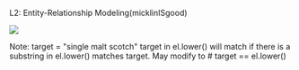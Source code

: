 L2: Entity-Relationship Modeling(micklinISgood)

![](http://imgur.com/y32u2kN.jpg)

Note:
target = "single malt scotch"
target in el.lower() will match if there is a substring in el.lower() matches target.
May modify to # target == el.lower()


